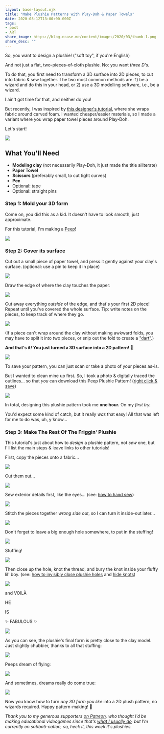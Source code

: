 ```yaml
---
layout: base-layout.njk
title: "Make Plushie Patterns with Play-Doh & Paper Towels"
date: 2020-03-12T13:00:00.000Z
tags:
- post
- ART
share_image: https://blog.ncase.me/content/images/2020/03/thumb-1.png
share_desc: ""
---
```


So, you want to design a plushie! ("soft toy", if you're English)

And not just a flat, two-pieces-of-cloth plushie. No: you want _three D's._

To do that, you first need to transform a 3D surface into 2D pieces, to cut into fabric & sew together. The two most common methods are: 1) be a wizard and do this in your head, or 2) use a 3D modelling software, i.e., be a wizard.

I ain't got time for that, and neither do you!

But recently, I was inspired by [this designer's tutorial](http://laurenvenell.com/epic-how-to-make-a-3-d-plush-pattern-from-a-2-d-drawing/), where she wraps fabric around carved foam. I wanted cheaper/easier materials, so I made a variant where you wrap paper towel pieces around Play-Doh.

Let's start!

![](/content/images/2020/03/materials.JPG)

What You'll Need
----------------

*   **Modeling clay** (not necessarily Play-Doh, it just made the title alliterate)
*   **Paper Towel**
*   **Scissors** (preferably small, to cut tight curves)
*   **Pen**
*   Optional: tape
*   Optional: straight pins

### Step 1: Mold your 3D form

Come on, you did this as a kid. It doesn't have to look smooth, just approximate.

For this tutorial, I'm making a [Peep](https://en.wikipedia.org/wiki/Peeps)!

![](/content/images/2020/03/1-1.JPG)

### Step 2: Cover its surface

Cut out a small piece of paper towel, and press it gently against your clay's surface. (optional: use a pin to keep it in place)

![](/content/images/2020/03/3.JPG)

Draw the edge of where the clay touches the paper:

![](/content/images/2020/03/4.JPG)

Cut away everything _outside_ of the edge, and that's your first 2D piece! Repeat until you've covered the whole surface. Tip: write notes on the pieces, to keep track of where they go.

![](/content/images/2020/03/5.JPG)

(If a piece can't wrap around the clay without making awkward folds, you may have to split it into two pieces, or snip out the fold to create a ["dart"](https://whileshenaps.com/2011/03/elements-of-soft-toy-design-15-triangular-darts.html).)

**And that's it! You just turned a 3D surface into a 2D pattern! 🎉**

![](/content/images/2020/03/6.JPG)

To save your pattern, you can just scan or take a photo of your pieces as-is.

But I wanted to clean mine up first. So, I took a photo & digitally traced the outlines... so that _you_ can download this Peep Plushie Pattern! ([right click & save](/content/images/2020/03/design.png))

![](/content/images/2020/03/design.png)

In total, designing this plushie pattern took me **one hour.** On my _first try._

You'd expect some kind of catch, but it really _was_ that easy! All that was left for me to do was, uh, y'know...

### Step 3: Make The Rest Of The Friggin' Plushie

This tutorial's just about how to _design_ a plushie pattern, not _sew_ one, but I'll list the main steps & leave links to other tutorials!

First, copy the pieces onto a fabric...

![](/content/images/2020/03/8-1.JPG)

Cut them out...

![](/content/images/2020/03/9.JPG)

Sew exterior details first, like the eyes... (see: [how to hand sew](https://www.youtube.com/watch?v=ZvzMMcKHVR4))

![](/content/images/2020/03/10.JPG)

Stitch the pieces together _wrong side out_, so I can turn it inside-out later...

![](/content/images/2020/03/11.JPG)

Don't forget to leave a big enough hole somewhere, to put in the stuffing!

![](/content/images/2020/03/13.JPG)

Stuffing!

![](/content/images/2020/03/14.JPG)

Then close up the hole, knot the thread, and bury the knot inside your fluffy lil' boy. (see: [how to invisibly close plushie holes](https://www.youtube.com/watch?v=c2B_fgEGMlM) and [hide knots](https://www.youtube.com/watch?v=ZCymy196zlM))

![](/content/images/2020/03/15.JPG)

and VOILÀ

HE

IS

✨ FABULOUS ✨

![](/content/images/2020/03/16-copie.JPG)

As you can see, the plushie's final form is pretty close to the clay model. Just slightly chubbier, thanks to all that stuffing:

![](/content/images/2020/03/17.JPG)

Peeps dream of flying:

![](/content/images/2020/03/19.JPG)

And sometimes, dreams really do come true:

![](/content/images/2020/03/FLY.gif)

Now you know how to turn _any 3D form you like_ into a 2D plush pattern, no wizards required. Happy pattern-making! 🐥

_Thank you to my generous supporters [on Patreon](https://www.patreon.com/ncase), who thought I'd be making educational videogames since that's [what I usually do](https://ncase.me/), but I'm currently on sabbati-cation, so, heck it, this week it's plushies._